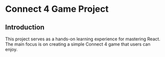 # Connect 4 Game Project

## Introduction

This project serves as a hands-on learning experience for mastering React. The main focus is on creating a simple Connect 4 game that users can enjoy.

